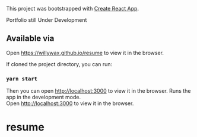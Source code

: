 This project was bootstrapped with [Create React App](https://github.com/facebook/create-react-app).

Portfolio still Under Development 

## Available via 
Open https://willywax.github.io/resume  to view it in the browser.

If cloned the project directory, you can run:

### `yarn start`
Then you can open [http://localhost:3000](http://localhost:3000) to view it in the browser.
Runs the app in the development mode.<br>
Open [http://localhost:3000](http://localhost:3000) to view it in the browser.
# resume
